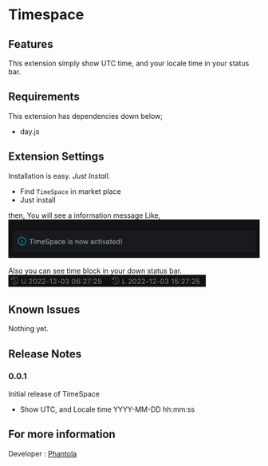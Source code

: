 # Timespace

## Features

This extension simply show UTC time, and your locale time in your status bar.

## Requirements

This extension has dependencies down below;

-   day.js

## Extension Settings

Installation is easy. _Just Install_.

-   Find `TimeSpace` in market place
-   Just install

then, You will see a information message Like,
![figure1](./readme_assets/after-install.png)

Also you can see time block in your down status bar.
![figure2](./readme_assets/timespace-activated.png)

## Known Issues

Nothing yet.

## Release Notes

### 0.0.1

Initial release of TimeSpace

-   Show UTC, and Locale time YYYY-MM-DD hh:mm:ss

## For more information

Developer : [Phantola](https://github.com/phantola)
